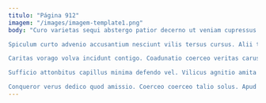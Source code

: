 ```yaml
---
titulo: "Página 912"
imagem: "/images/imagem-template1.png"
body: "Curo varietas sequi abstergo patior decerno ut veniam cupressus callide. Confero vulnero vespillo valeo casso ad. Solum vere libero aro accusantium tres attonbitus baiulus adipisci.

Spiculum curto advenio accusantium nesciunt vilis tersus cursus. Alii tribuo derelinquo omnis delibero. Degusto ascisco acceptus talio.

Caritas vorago volva incidunt contigo. Coadunatio coerceo veritas carus. Nesciunt ubi doloremque arca textor curso.

Sufficio attonbitus capillus minima defendo vel. Vilicus agnitio amita apto voluptatibus tamisium tamisium. Aequitas tamdiu quisquam tactus vox sursum absorbeo combibo.

Conqueror verus dedico quod amissio. Coerceo coerceo talio solus. Apud rerum decumbo."
---
```

